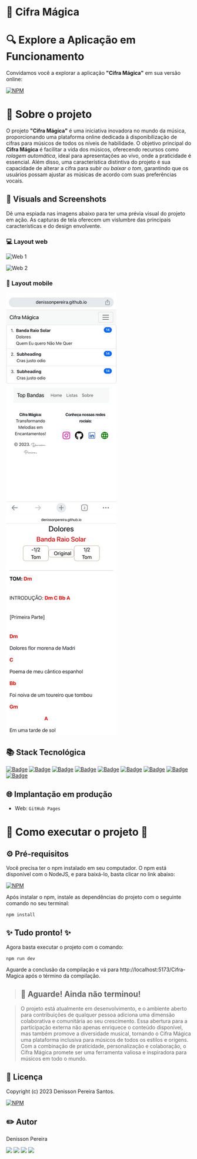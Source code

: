 # 🎵 Cifra Mágica


# 🔍 Explore a Aplicação em Funcionamento

Convidamos você a explorar a aplicação **"Cifra Mágica"** em sua versão online: 

[![NPM](https://img.shields.io/badge/Clique%20Aqui-8A2BE2)](https://denissonpereira.github.io/Cifra-Magica/)

# 📑 Sobre o projeto 

O projeto **"Cifra Mágica"** é uma iniciativa inovadora no mundo da música, proporcionando uma plataforma online dedicada à disponibilização de cifras para músicos de todos os níveis de habilidade. O objetivo principal do **Cifra Mágica** é facilitar a vida dos músicos, oferecendo recursos como *rolagem automática*, ideal para apresentações ao vivo, onde a praticidade é essencial. Além disso, uma característica distintiva do projeto é sua capacidade de alterar a cifra para *subir ou baixar o tom*, garantindo que os usuários possam ajustar as músicas de acordo com suas preferências vocais.

## 📸 Visuals and Screenshots

Dê uma espiada nas imagens abaixo para ter uma prévia visual do projeto em ação. As capturas de tela oferecem um vislumbre das principais características e do design envolvente.

### 💻 Layout web
![Web 1](./public/cifra1.gif) 

![Web 2](./public/cifra2.gif) 

### 📱 Layout mobile
![Mobile 1](./public/mob1.png) ![Mobile 2](./public/mob2.png)

## 📚 Stack Tecnológica

[![Badge](https://img.shields.io/badge/Vite%20-%238A2BE2?style=flat&logo=vite&logoColor=white)](https://vitejs.dev/)
[![Badge](https://img.shields.io/badge/ReactJs-v18.2.0-blue?style=flat&logo=react&logoColor=white)](https://react.dev/)
[![Badge](https://img.shields.io/badge/React%20Router-6.20.0-%238A2BE2?style=flat&logo=react-router&logoColor=white)](https://reactrouter.com/)
[![Badge](https://img.shields.io/badge/HTML-orange?style=flat&logo=html5&logoColor=white)](https://www.w3.org/html/)
[![Badge](https://img.shields.io/badge/Sass-purple?style=flat&logo=sass&logoColor=white)](https://sass-lang.com/)
[![Badge](https://img.shields.io/badge/JavaScript-yellow?style=flat&logo=javascript&logoColor=white)](https://developer.mozilla.org/en-US/docs/Web/JavaScript)
[![Badge](https://img.shields.io/badge/Node.js-v21.4.0-green?style=flat&logo=node.js&logoColor=white)](https://nodejs.org/)
[![Badge](https://img.shields.io/badge/React_Bootstrap-v2.9.1-purple?style=flat&logo=bootstrap&logoColor=white)](https://react-bootstrap.netlify.app/)
[![Badge](https://img.shields.io/badge/Icons-v4.2.0-hotpink?style=flat&logo=react&logoColor=white)](https://react-icons.github.io/react-icons/)




## 🌐 Implantação em produção

- Web: `GitHub Pages`

# 🚀 Como executar o projeto 🚀

## ⚙ Pré-requisitos

Você precisa ter o npm instalado em seu computador. O npm está disponível com o NodeJS, e para baixá-lo, basta clicar no link abaixo:

[![NPM](https://img.shields.io/npm/v/npm.svg?logo=npm)](https://nodejs.org/en) 

Após instalar o npm, instale as dependências do projeto com o seguinte comando no seu terminal:

```
npm install
```

## ✨ Tudo pronto! ✨

Agora basta executar o projeto com o comando:

```
npm run dev
```

Aguarde a conclusão da compilação e vá para http://localhost:5173/Cifra-Magica após o término da compilação.

>## 🚨 Aguarde! Ainda não terminou!

>O projeto está atualmente em desenvolvimento, e o ambiente aberto para contribuições de qualquer pessoa adiciona uma dimensão colaborativa e comunitária ao seu crescimento. Essa abertura para a participação externa não apenas enriquece o conteúdo disponível, mas também promove a diversidade musical, tornando o Cifra Mágica uma plataforma inclusiva para músicos de todos os estilos e origens. Com a combinação de praticidade, personalização e colaboração, o Cifra Mágica promete ser uma ferramenta valiosa e inspiradora para músicos em todo o mundo.

## 📜 Licença

Copyright (c) 2023 Denisson Pereira Santos.

[![NPM](https://img.shields.io/npm/l/react)](https://github.com/DenissonPereira/Cifra-Magica/blob/main/LICENSE) 

## ✏️ Autor 

Denisson Pereira 

<div> 
<a href="https://www.linkedin.com/in/denisson-pereira" target="_blank"><img src="https://img.shields.io/badge/-LinkedIn-%230077B5?style=for-the-badge&logo=linkedin&logoColor=white"  target="_blank"></a> 
<a href="https://denissonpereira.com" target="_blank"><img src="https://img.shields.io/badge/Meu%20Site-%2333cc33?style=for-the-badge&logo=fontawesome&logoColor=white&logoWidth=15&labelColor=black"  target="_blank"></a> 
<a href="https://github.com/DenissonPereira" target="_blank"><img src="https://img.shields.io/badge/GitHub-%23181717?style=for-the-badge&logo=github&logoColor=white&logoWidth=15&labelColor=black"  target="_blank"></a> 
<a href="https://www.instagram.com/denisson_pereira1?igshid=OGQ5ZDc2ODk2ZA%3D%3D&utm_source=qr" target="_blank"><img src="https://img.shields.io/badge/-Instagram-%23E4405F?style=for-the-badge&logo=instagram&logoColor=white"></a>
</div>&nbsp;&nbsp;
